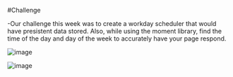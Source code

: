 #Challenge

-Our challenge this week was to create a workday scheduler that would have presistent data stored. Also, while using the moment library, find the time of the day and 
day of the week to accurately have your page respond.

![image](https://user-images.githubusercontent.com/107278042/182003199-c726f187-4b47-4430-9c36-ae4901ffe8d5.png)


![image](https://user-images.githubusercontent.com/107278042/182003185-e297f3d9-3330-4062-8054-03ca8dc8b6c1.png)

